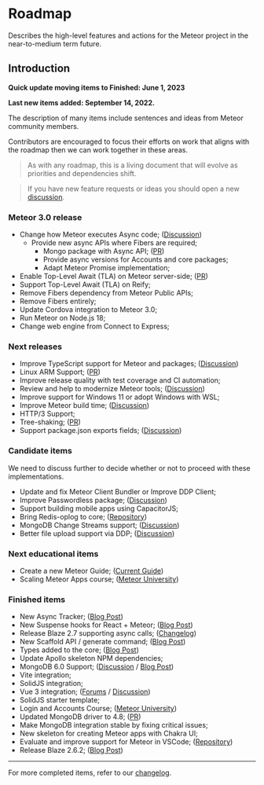 # Roadmap

Describes the high-level features and actions for the Meteor project in the near-to-medium term future.

## Introduction

**Quick update moving items to Finished: June 1, 2023**

**Last new items added: September 14, 2022.**

The description of many items include sentences and ideas from Meteor community members.

Contributors are encouraged to focus their efforts on work that aligns with the roadmap then we can work together in these areas.


> As with any roadmap, this is a living document that will evolve as priorities and dependencies shift.

> If you have new feature requests or ideas you should open a new [discussion](https://github.com/meteor/meteor/discussions/new).

### Meteor 3.0 release

- Change how Meteor executes Async code; ([Discussion](https://github.com/meteor/meteor/discussions/11505))
  - Provide new async APIs where Fibers are required;
    - Mongo package with Async API; ([PR](https://github.com/meteor/meteor/pull/12028))
    - Provide async versions for Accounts and core packages;
    - Adapt Meteor Promise implementation;
- Enable Top-Level Await (TLA) on Meteor server-side; ([PR](https://github.com/meteor/meteor/pull/12095))
- Support Top-Level Await (TLA) on Reify;
- Remove Fibers dependency from Meteor Public APIs;
- Remove Fibers entirely;
- Update Cordova integration to Meteor 3.0;
- Run Meteor on Node.js 18;
- Change web engine from Connect to Express;

### Next releases

- Improve TypeScript support for Meteor and packages; ([Discussion](https://github.com/meteor/meteor/discussions/12080))
- Linux ARM Support; ([PR](https://github.com/meteor/meteor/pull/11809))
- Improve release quality with test coverage and CI automation;
- Review and help to modernize Meteor tools; ([Discussion](https://github.com/meteor/meteor/discussions/12073))
- Improve support for Windows 11 or adopt Windows with WSL;
- Improve Meteor build time; ([Discussion](https://github.com/meteor/meteor/discussions/11587))
- HTTP/3 Support;
- Tree-shaking; ([PR](https://github.com/meteor/meteor/pull/11164))
- Support package.json exports fields; ([Discussion](https://github.com/meteor/meteor/discussions/11727))

### Candidate items
We need to discuss further to decide whether or not to proceed with these implementations.

- Update and fix Meteor Client Bundler or Improve DDP Client;
- Improve Passwordless package; ([Discussion](https://github.com/meteor/meteor/discussions/12075))
- Support building mobile apps using CapacitorJS;
- Bring Redis-oplog to core; ([Repository](https://github.com/Meteor-Community-Packages/redis-oplog))
- MongoDB Change Streams support; ([Discussion](https://github.com/meteor/meteor/discussions/11842))
- Better file upload support via DDP; ([Discussion](https://github.com/meteor/meteor/discussions/11523))

### Next educational items

- Create a new Meteor Guide; ([Current Guide](https://guide.meteor.com/))
- Scaling Meteor Apps course; ([Meteor University](https://university.meteor.com/))

### Finished items

- New Async Tracker; ([Blog Post](https://blog.meteor.com/new-meteor-js-2-10-and-the-async-tracker-feature-ffdbe817c801))
- New Suspense hooks for React + Meteor; ([Blog Post](https://blog.meteor.com/new-suspense-hooks-for-meteor-5391570b3007))
- Release Blaze 2.7 supporting async calls; ([Changelog](https://www.blazejs.org/changelog.html))
- New Scaffold API / generate command; ([Blog Post](https://blog.meteor.com/new-meteor-2-9-and-the-scaffold-api-8b5b2b2b2b2b))
- Types added to the core; ([Blog Post](https://blog.meteor.com/new-meteor-2-8-1-and-adding-types-to-the-core-8a6ee56f0141))
- Update Apollo skeleton NPM dependencies;
- MongoDB 6.0 Support; ([Discussion](https://github.com/meteor/meteor/discussions/12092) / [Blog Post](https://blog.meteor.com/new-meteor-2-11-and-the-new-embedded-mongodb-19767076961b))
- Vite integration;
- SolidJS integration;
- Vue 3 integration; ([Forums](https://forums.meteor.com/t/status-of-vue-3-meteor/57915/25) / [Discussion](https://github.com/meteor/meteor/discussions/11521))
- SolidJS starter template;
- Login and Accounts Course; ([Meteor University](https://university.meteor.com/))
- Updated MongoDB driver to 4.8; ([PR](https://github.com/meteor/meteor/pull/12097))
- Make MongoDB integration stable by fixing critical issues;
- New skeleton for creating Meteor apps with Chakra UI;
- Evaluate and improve support for Meteor in VSCode; ([Repository](https://github.com/matheusccastroo/vscode-meteor-toolbox))
- Release Blaze 2.6.2; ([Blog Post](https://blog.meteor.com/new-meteor-js-2-12-and-the-blaze-2-6-2-release-b72c2a7a593f))

-----------

For more completed items, refer to our [changelog](https://docs.meteor.com/changelog.html).

